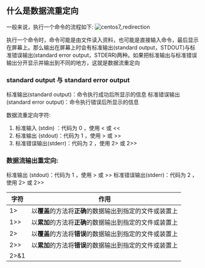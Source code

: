## 什么是数据流重定向
一般来说，执行一个命令的流程如下:
![centos7_redirection](https://linux.vbird.org/linux_basic/centos7/0320bash//centos7_redirection.jpg)

执行一个命令时，命令可能是由文件读入资料，也可能是直接输入命令，最后显示在屏幕上。那么输出在屏幕上时会有标准输出(standard output，STDOUT)与标准错误输出(standard error output，STDERR)两种。如果把标准输出与标准错误输出分开显示并输出到不同的地方，这就是数据流重定向

### standard output 与 standard error output
标准输出(standard output)：命令执行成功后所显示的信息
标准错误输出(standard error output)：命令执行错误后所显示的信息

数据流重定向字符:
1. 标准输入 (stdin) ：代码为 0 ，使用 < 或 <<
2. 标准输出 (stdout)：代码为 1 ，使用 > 或 >>
3. 标准错误输出(stderr)：代码为 2 ，使用 2> 或 2>>

### 数据流输出重定向:
标准输出 (stdout)：代码为 1 ，使用 > 或 >>
标准错误输出(stderr)：代码为 2 ，使用 2> 或 2>>

|字符|作用|
|-|-|
|1>|以**覆盖**的方法将**正确**的数据输出到指定的文件或装置上|
|1>>|以**累加**的方法将**正确**的数据输出到指定的文件或装置上|
|2>|以**覆盖**的方法将**错误**的数据输出到指定的文件或装置上|
|2>>|以**累加**的方法将**错误**的数据输出到指定的文件或装置上
|2>&1||
